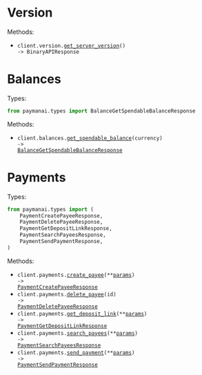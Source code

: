 # Version

Methods:

- <code title="get /version">client.version.<a href="./src/paymanai/resources/version.py">get_server_version</a>() -> BinaryAPIResponse</code>

# Balances

Types:

```python
from paymanai.types import BalanceGetSpendableBalanceResponse
```

Methods:

- <code title="get /balances/currencies/{currency}">client.balances.<a href="./src/paymanai/resources/balances.py">get_spendable_balance</a>(currency) -> <a href="./src/paymanai/types/balance_get_spendable_balance_response.py">BalanceGetSpendableBalanceResponse</a></code>

# Payments

Types:

```python
from paymanai.types import (
    PaymentCreatePayeeResponse,
    PaymentDeletePayeeResponse,
    PaymentGetDepositLinkResponse,
    PaymentSearchPayeesResponse,
    PaymentSendPaymentResponse,
)
```

Methods:

- <code title="post /payments/destinations">client.payments.<a href="./src/paymanai/resources/payments.py">create_payee</a>(\*\*<a href="src/paymanai/types/payment_create_payee_params.py">params</a>) -> <a href="./src/paymanai/types/payment_create_payee_response.py">PaymentCreatePayeeResponse</a></code>
- <code title="delete /payments/destinations/{id}">client.payments.<a href="./src/paymanai/resources/payments.py">delete_payee</a>(id) -> <a href="./src/paymanai/types/payment_delete_payee_response.py">PaymentDeletePayeeResponse</a></code>
- <code title="post /payments/deposit-link">client.payments.<a href="./src/paymanai/resources/payments.py">get_deposit_link</a>(\*\*<a href="src/paymanai/types/payment_get_deposit_link_params.py">params</a>) -> <a href="./src/paymanai/types/payment_get_deposit_link_response.py">PaymentGetDepositLinkResponse</a></code>
- <code title="get /payments/search-destinations">client.payments.<a href="./src/paymanai/resources/payments.py">search_payees</a>(\*\*<a href="src/paymanai/types/payment_search_payees_params.py">params</a>) -> <a href="./src/paymanai/types/payment_search_payees_response.py">PaymentSearchPayeesResponse</a></code>
- <code title="post /payments/send-payment">client.payments.<a href="./src/paymanai/resources/payments.py">send_payment</a>(\*\*<a href="src/paymanai/types/payment_send_payment_params.py">params</a>) -> <a href="./src/paymanai/types/payment_send_payment_response.py">PaymentSendPaymentResponse</a></code>
